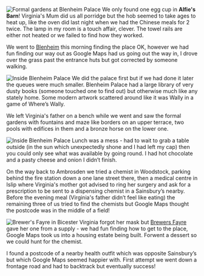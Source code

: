 ![Formal gardens at Blenheim Palace](IMG_1718.jpeg)
We only found one egg cup in **Alfie's Barn**! Virginia's Mum did us all porridge but the hob seemed to take ages to heat up, like the oven did last night when we had the Chinese meals for 2 twice. The lamp in my room is a touch affair, clever. The towel rails are either not heated or we failed to find how they worked.

We went to [Blenheim](https://www.blenheimpalace.com) this morning finding the place OK, however we had fun finding our way out as Google Maps had us going out the way in, I drove over the grass past the entrance huts but got corrected by someone walking.

![Inside Blenheim Palace](IMG_1710.jpeg)
We did the palace first but if we had done it later the queues were much smaller. Blenheim Palace had a large library of very dusty books (someone touched one to find out) but otherwise much like any stately home. Some modern artwork scattered around like it was Wally in a game of Where’s Wally.

We left Virginia's father on a bench while we went and saw the formal gardens with fountains and maze like borders on an upper terrace, two pools with edifices in them and a bronze horse on the lower one.

![Inside Blenheim Palace](IMG_1715.jpeg)
Lunch was a mess - had to wait to grab a table outside (in the sun which unexpectedly shone and I had left my cap) then you could only see what was available by going round. I had hot chocolate and a pasty cheese and onion I didn’t finish.  

On the way back to Ambrosden we tried a chemist in Woodstock, parking behind the fire station down a one lane street there, then a medical centre in Islip where Virginia's mother got advised to ring her surgery and ask for a prescription to be sent to a dispensing chemist in a Sainsbury’s nearby. Before the evening meal (Virginia's father didn’t feel like eating) the remaining three of us tried to find the chemists but Google Maps thought the postcode was in the middle of a field!

![Brewer's Fayre in Bicester](IMG_1728.jpeg)
Virginia forgot her mask but [Brewers Fayre](https://www.brewersfayre.co.uk/en-gb/locations/oxfordshire/bicester) gave her one from a supply - we had fun finding how to get to the place, Google Maps took us into a housing estate being built. Forwent a dessert so we could hunt for the chemist.

I found a postcode of a nearby health outfit which was opposite Sainsbury’s but which Google Maps seemed happier with. First attempt we went down a frontage road and had to backtrack but eventually success!
